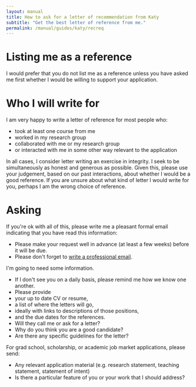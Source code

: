 ```yaml
---
layout: manual
title: How to ask for a letter of recommendation from Katy
subtitle: "Get the best letter of reference from me."
permalink: /manual/guides/katy/recreq
---
```


# Listing me as a reference

I would prefer that you do not list me as a reference unless you have asked me
first whether I would be willing to support your application.

# Who I will write for

I am very happy to write a letter of reference for most people who:

- took at least one course from me
- worked in my research group
- collaborated with me or my research group
- or interacted with me in some other way relevant to the application

In all cases, I consider letter writing an exercise in integrity. I seek to be
simultaneously as honest and generous as possible. Given this, please use your
judgement, based on our past interactions, about whether I would be a good
reference. If you are unsure about what kind of letter I would write for
you, perhaps I am the wrong choice of reference.

# Asking

If you're ok with all of this, please write me a pleasant formal email indicating that you have read this
information:

- Please make your request well in advance (at least a few weeks) before it will be due.
- Please don't forget to [write a professional email](http://chrisblattman.com/2010/11/08/students-how-to-email-to-your-professor-employer-and-professional-peers/).

I'm going to need some information. 

- If I don't see you on a daily basis, please remind me how we know one another.
- Please provide
- your up to date CV or resume,
- a list of where the letters will go,
- ideally with links to descriptions of those positions,
- and the due dates for the references.
- Will they call me or ask for a letter?
- Why do you think you are a good candidate?
- Are there any specific guidelines for the letter?

For grad school, scholarship, or academic job market applications, please send:

- Any relevant application material (e.g. research statement, teaching statement, statement of intent)
- Is there a particular feature of you or your work that I should address?

